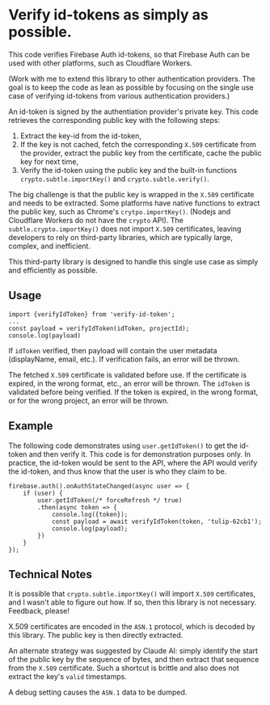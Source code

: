 # Verify id-tokens as simply as possible.

This code verifies Firebase Auth id-tokens, so that Firebase Auth can be used with other platforms, such as Cloudflare Workers.

(Work with me to extend this library to other authentication providers. The goal is to keep the code as lean as possible by focusing on the single use case of verifying id-tokens from various authentication providers.)

An id-token is signed by the authentiation provider's private key. This code retrieves the corresponding public key with the following steps:

1. Extract the key-id from the id-token,
2. If the key is not cached, fetch the corresponding `X.509` certificate from the provider, extract the public key from the certificate, cache the public key for next time,
3. Verify the id-token using the public key and the built-in functions `crypto.subtle.importKey()` and `crypto.subtle.verify()`.

The big challenge is that the public key is wrapped in the `X.509` certificate and needs to be extracted. Some platforms have native functions to extract the public key, such as Chrome's `crytpo.importKey()`. (Nodejs and Cloudflare Workers do not have the `crypto` API). The `subtle.crypto.importKey()` does not import `X.509` certificates, leaving developers to rely on third-party libraries, which are typically large, complex, and inefficient.

This third-party library is designed to handle this single use case as simply and efficiently as possible.

## Usage ##

```
import {verifyIdToken} from 'verify-id-token';
...
const payload = verifyIdToken(idToken, projectId);
console.log(payload)
```

If `idToken` verified, then payload will contain the user metadata (displayName, email, etc.). If verification fails, an error will be thrown.

The fetched `X.509` certificate is validated before use. If the certificate is expired, in the wrong format, etc., an error will be thrown.
The `idToken` is validated before being verified. If the token is expired, in the wrong format, or for the wrong project, an error will be thrown.

## Example ##

The following code demonstrates using `user.getIdToken()` to get the id-token and then verify it. This code is for demonstration purposes only. In practice, the id-token would be sent to the API, where the API would verify the id-token, and thus know that the user is who they claim to be.

```
firebase.auth().onAuthStateChanged(async user => {
    if (user) {
        user.getIdToken(/* forceRefresh */ true)
        .then(async token => {
            console.log({token});
            const payload = await verifyIdToken(token, 'tulip-62cb1');
            console.log(payload);
        })
    }
});
```

## Technical Notes ##

It is possible that `crypto.subtle.importKey()` will import `X.509` certificates, and I wasn't able to figure out how. If so, then this library is not necessary. Feedback, please!

X.509 certificates are encoded in the `ASN.1` protocol, which is decoded by this library. The public key is then directly extracted.

An alternate strategy was suggested by Claude AI: simply identify the start of the public key by the sequence of bytes, and then extract that sequence from the `X.509` certificate. Such a shortcut is brittle and also does not extract the key's `valid` timestamps.

A debug setting causes the `ASN.1` data to be dumped.

